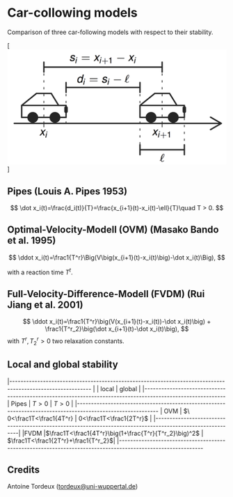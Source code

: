 # Car-collowing models 

Comparison of three car-following models with respect to their stability. 

[![Scenario](scenario.png)]

## Pipes (Louis A. Pipes 1953)

$$
\dot x_i(t)=\frac{d_i(t)}{T}=\frac{x_{i+1}(t)-x_i(t)-\ell}{T}\quad T > 0.
$$
 
## Optimal-Velocity-Modell (OVM) (Masako Bando et al. 1995)

$$
\ddot x_i(t)=\frac1{T^r}\Big(V\big(x_{i+1}(t)-x_i(t)\big)-\dot x_i(t)\Big),
$$

with a reaction time $T^t$.

## Full-Velocity-Difference-Modell (FVDM) (Rui Jiang et al. 2001)


$$
\ddot x_i(t)=\frac1{T^r}\big(V(x_{i+1}(t)-x_i(t))-\dot x_i(t)\big) + \frac1{T^r_2}\big(\dot x_{i+1}(t)-\dot x_i(t)\big),
$$
with $T^r,T^r_2>0$ two relaxation constants.

## Local and global stability 


|-----------------------------------------------------------------------------------------------------------
|              | local                                                |   global                            | 
|-----------------------------------------------------------------------------------------------------------
| Pipes        | $T > 0$                                              |  $T > 0$                            | 
|-----------------------------------------------------------------------------------------------------------
| OVM          | $\ 0<\frac1T<\frac1{4T^r}                            | 0<\frac1T<\frac1{2T^r}$             |
|-----------------------------------------------------------------------------------------------------------|
|FVDM          |$\frac1T<\frac1{4T^r}\big(1+\frac{T^r}{T^r_2}\big)^2$ | $\frac1T<\frac1{2T^r}+\frac1{T^r_2}$|
|------------------------------------------------------------------------------------------------------------


## Credits 

Antoine Tordeux (tordeux@uni-wuppertal.de)
